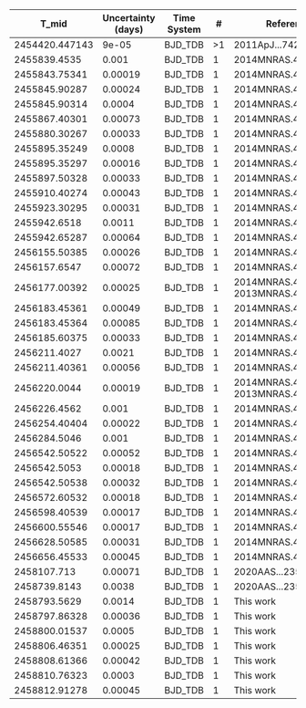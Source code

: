 |T_mid|Uncertainty (days)           |Time System|#                                            |Reference                               |
|-----|-----------------------------|-----------|---------------------------------------------|----------------------------------------|
|2454420.447143|9e-05                        |BJD_TDB    |>1                                           |2011ApJ...742...59H                     |
|2455839.4535|0.001                        |BJD_TDB    |1                                            |2014MNRAS.441..304S                     |
|2455843.75341|0.00019                      |BJD_TDB    |1                                            |2014MNRAS.441..304S                     |
|2455845.90287|0.00024                      |BJD_TDB    |1                                            |2014MNRAS.441..304S                     |
|2455845.90314|0.0004                       |BJD_TDB    |1                                            |2014MNRAS.441..304S                     |
|2455867.40301|0.00073                      |BJD_TDB    |1                                            |2014MNRAS.441..304S                     |
|2455880.30267|0.00033                      |BJD_TDB    |1                                            |2014MNRAS.441..304S                     |
|2455895.35249|0.0008                       |BJD_TDB    |1                                            |2014MNRAS.441..304S                     |
|2455895.35297|0.00016                      |BJD_TDB    |1                                            |2014MNRAS.441..304S                     |
|2455897.50328|0.00033                      |BJD_TDB    |1                                            |2014MNRAS.441..304S                     |
|2455910.40274|0.00043                      |BJD_TDB    |1                                            |2014MNRAS.441..304S                     |
|2455923.30295|0.00031                      |BJD_TDB    |1                                            |2014MNRAS.441..304S                     |
|2455942.6518|0.0011                       |BJD_TDB    |1                                            |2014MNRAS.441..304S                     |
|2455942.65287|0.00064                      |BJD_TDB    |1                                            |2014MNRAS.441..304S                     |
|2456155.50385|0.00026                      |BJD_TDB    |1                                            |2014MNRAS.441..304S                     |
|2456157.6547|0.00072                      |BJD_TDB    |1                                            |2014MNRAS.441..304S                     |
|2456177.00392|0.00025                      |BJD_TDB    |1                                            |2014MNRAS.441..304S; 2013MNRAS.436.2974G|
|2456183.45361|0.00049                      |BJD_TDB    |1                                            |2014MNRAS.441..304S                     |
|2456183.45364|0.00085                      |BJD_TDB    |1                                            |2014MNRAS.441..304S                     |
|2456185.60375|0.00033                      |BJD_TDB    |1                                            |2014MNRAS.441..304S                     |
|2456211.4027|0.0021                       |BJD_TDB    |1                                            |2014MNRAS.441..304S                     |
|2456211.40361|0.00056                      |BJD_TDB    |1                                            |2014MNRAS.441..304S                     |
|2456220.0044|0.00019                      |BJD_TDB    |1                                            |2014MNRAS.441..304S; 2013MNRAS.436.2974G|
|2456226.4562|0.001                        |BJD_TDB    |1                                            |2014MNRAS.441..304S                     |
|2456254.40404|0.00022                      |BJD_TDB    |1                                            |2014MNRAS.441..304S                     |
|2456284.5046|0.001                        |BJD_TDB    |1                                            |2014MNRAS.441..304S                     |
|2456542.50522|0.00052                      |BJD_TDB    |1                                            |2014MNRAS.441..304S                     |
|2456542.5053|0.00018                      |BJD_TDB    |1                                            |2014MNRAS.441..304S                     |
|2456542.50538|0.00032                      |BJD_TDB    |1                                            |2014MNRAS.441..304S                     |
|2456572.60532|0.00018                      |BJD_TDB    |1                                            |2014MNRAS.441..304S                     |
|2456598.40539|0.00017                      |BJD_TDB    |1                                            |2014MNRAS.441..304S                     |
|2456600.55546|0.00017                      |BJD_TDB    |1                                            |2014MNRAS.441..304S                     |
|2456628.50585|0.00031                      |BJD_TDB    |1                                            |2014MNRAS.441..304S                     |
|2456656.45533|0.00045                      |BJD_TDB    |1                                            |2014MNRAS.441..304S                     |
|2458107.713|0.00071                      |BJD_TDB    |1                                            |2020AAS...23533707Z                     |
|2458739.8143|0.0038                       |BJD_TDB    |1                                            |2020AAS...23533707Z                     |
|2458793.5629|0.0014                       |BJD_TDB    |1                                            |This work                               |
|2458797.86328|0.00036                      |BJD_TDB    |1                                            |This work                               |
|2458800.01537|0.0005                       |BJD_TDB    |1                                            |This work                               |
|2458806.46351|0.00025                      |BJD_TDB    |1                                            |This work                               |
|2458808.61366|0.00042                      |BJD_TDB    |1                                            |This work                               |
|2458810.76323|0.0003                       |BJD_TDB    |1                                            |This work                               |
|2458812.91278|0.00045                      |BJD_TDB    |1                                            |This work                               |
